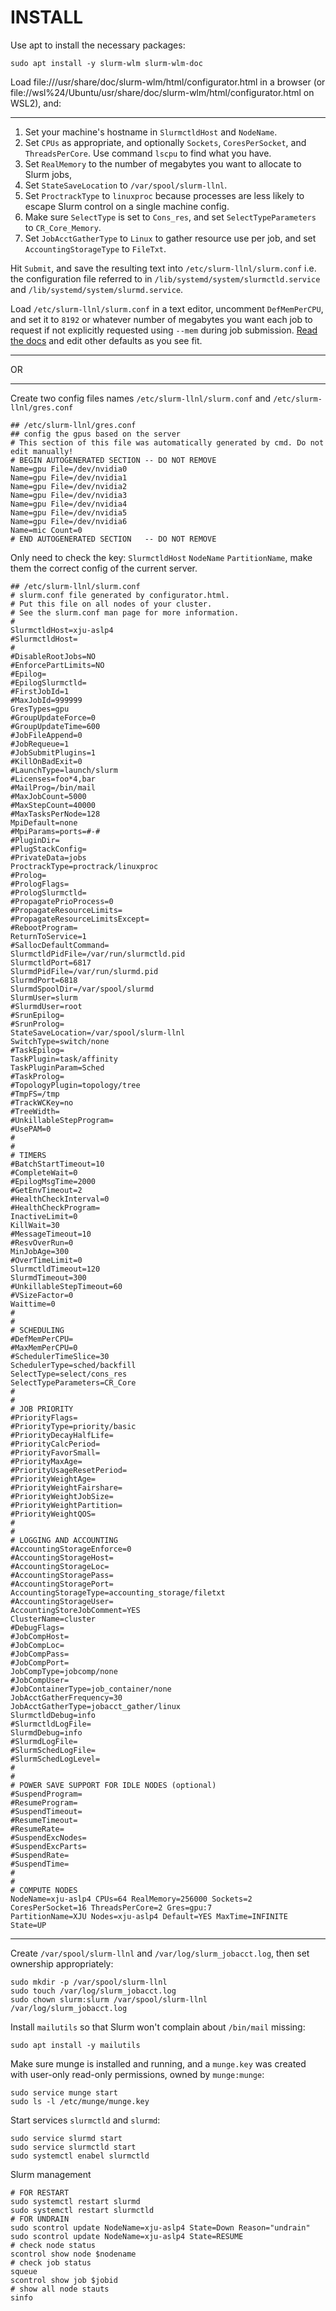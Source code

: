 # INSTALL
Use apt to install the necessary packages:

    sudo apt install -y slurm-wlm slurm-wlm-doc

Load file:///usr/share/doc/slurm-wlm/html/configurator.html in a browser (or file://wsl%24/Ubuntu/usr/share/doc/slurm-wlm/html/configurator.html on WSL2), and:

---
1. Set your machine's hostname in `SlurmctldHost` and `NodeName`.
2. Set `CPUs` as appropriate, and optionally `Sockets`, `CoresPerSocket`, and `ThreadsPerCore`. Use command `lscpu` to find what you have.
3. Set `RealMemory` to the number of megabytes you want to allocate to Slurm jobs,
4. Set `StateSaveLocation` to `/var/spool/slurm-llnl`.
5. Set `ProctrackType` to `linuxproc` because processes are less likely to escape Slurm control on a single machine config.
6. Make sure `SelectType` is set to `Cons_res`, and set `SelectTypeParameters` to `CR_Core_Memory`.
7. Set `JobAcctGatherType` to `Linux` to gather resource use per job, and set `AccountingStorageType` to `FileTxt`.

Hit `Submit`, and save the resulting text into `/etc/slurm-llnl/slurm.conf` i.e. the configuration file referred to in `/lib/systemd/system/slurmctld.service` and `/lib/systemd/system/slurmd.service`.

Load `/etc/slurm-llnl/slurm.conf` in a text editor, uncomment `DefMemPerCPU`, and set it to `8192` or whatever number of megabytes you want each job to request if not explicitly requested using `--mem` during job submission. [Read the docs](https://slurm.schedmd.com/slurm.conf.html) and edit other defaults as you see fit.

---

OR

---

Create two config files names `/etc/slurm-llnl/slurm.conf` and  `/etc/slurm-llnl/gres.conf`
  ```
  ## /etc/slurm-llnl/gres.conf
  ## config the gpus based on the server
  # This section of this file was automatically generated by cmd. Do not edit manually!
  # BEGIN AUTOGENERATED SECTION -- DO NOT REMOVE
  Name=gpu File=/dev/nvidia0
  Name=gpu File=/dev/nvidia1
  Name=gpu File=/dev/nvidia2
  Name=gpu File=/dev/nvidia3
  Name=gpu File=/dev/nvidia4
  Name=gpu File=/dev/nvidia5
  Name=gpu File=/dev/nvidia6
  Name=mic Count=0
  # END AUTOGENERATED SECTION   -- DO NOT REMOVE
  ```
  
  Only need to check the key: `SlurmctldHost` `NodeName` `PartitionName`, make them the correct config of the current server.
  
  ```
  ## /etc/slurm-llnl/slurm.conf
  # slurm.conf file generated by configurator.html.
  # Put this file on all nodes of your cluster.
  # See the slurm.conf man page for more information.
  #
  SlurmctldHost=xju-aslp4
  #SlurmctldHost=
  #
  #DisableRootJobs=NO
  #EnforcePartLimits=NO
  #Epilog=
  #EpilogSlurmctld=
  #FirstJobId=1
  #MaxJobId=999999
  GresTypes=gpu
  #GroupUpdateForce=0
  #GroupUpdateTime=600
  #JobFileAppend=0
  #JobRequeue=1
  #JobSubmitPlugins=1
  #KillOnBadExit=0
  #LaunchType=launch/slurm
  #Licenses=foo*4,bar
  #MailProg=/bin/mail
  #MaxJobCount=5000
  #MaxStepCount=40000
  #MaxTasksPerNode=128
  MpiDefault=none
  #MpiParams=ports=#-#
  #PluginDir=
  #PlugStackConfig=
  #PrivateData=jobs
  ProctrackType=proctrack/linuxproc
  #Prolog=
  #PrologFlags=
  #PrologSlurmctld=
  #PropagatePrioProcess=0
  #PropagateResourceLimits=
  #PropagateResourceLimitsExcept=
  #RebootProgram=
  ReturnToService=1
  #SallocDefaultCommand=
  SlurmctldPidFile=/var/run/slurmctld.pid
  SlurmctldPort=6817
  SlurmdPidFile=/var/run/slurmd.pid
  SlurmdPort=6818
  SlurmdSpoolDir=/var/spool/slurmd
  SlurmUser=slurm
  #SlurmdUser=root
  #SrunEpilog=
  #SrunProlog=
  StateSaveLocation=/var/spool/slurm-llnl
  SwitchType=switch/none
  #TaskEpilog=
  TaskPlugin=task/affinity
  TaskPluginParam=Sched
  #TaskProlog=
  #TopologyPlugin=topology/tree
  #TmpFS=/tmp
  #TrackWCKey=no
  #TreeWidth=
  #UnkillableStepProgram=
  #UsePAM=0
  #
  #
  # TIMERS
  #BatchStartTimeout=10
  #CompleteWait=0
  #EpilogMsgTime=2000
  #GetEnvTimeout=2
  #HealthCheckInterval=0
  #HealthCheckProgram=
  InactiveLimit=0
  KillWait=30
  #MessageTimeout=10
  #ResvOverRun=0
  MinJobAge=300
  #OverTimeLimit=0
  SlurmctldTimeout=120
  SlurmdTimeout=300
  #UnkillableStepTimeout=60
  #VSizeFactor=0
  Waittime=0
  #
  #
  # SCHEDULING
  #DefMemPerCPU=
  #MaxMemPerCPU=0
  #SchedulerTimeSlice=30
  SchedulerType=sched/backfill
  SelectType=select/cons_res
  SelectTypeParameters=CR_Core
  #
  #
  # JOB PRIORITY
  #PriorityFlags=
  #PriorityType=priority/basic
  #PriorityDecayHalfLife=
  #PriorityCalcPeriod=
  #PriorityFavorSmall=
  #PriorityMaxAge=
  #PriorityUsageResetPeriod=
  #PriorityWeightAge=
  #PriorityWeightFairshare=
  #PriorityWeightJobSize=
  #PriorityWeightPartition=
  #PriorityWeightQOS=
  #
  #
  # LOGGING AND ACCOUNTING
  #AccountingStorageEnforce=0
  #AccountingStorageHost=
  #AccountingStorageLoc=
  #AccountingStoragePass=
  #AccountingStoragePort=
  AccountingStorageType=accounting_storage/filetxt
  #AccountingStorageUser=
  AccountingStoreJobComment=YES
  ClusterName=cluster
  #DebugFlags=
  #JobCompHost=
  #JobCompLoc=
  #JobCompPass=
  #JobCompPort=
  JobCompType=jobcomp/none
  #JobCompUser=
  #JobContainerType=job_container/none
  JobAcctGatherFrequency=30
  JobAcctGatherType=jobacct_gather/linux
  SlurmctldDebug=info
  #SlurmctldLogFile=
  SlurmdDebug=info
  #SlurmdLogFile=
  #SlurmSchedLogFile=
  #SlurmSchedLogLevel=
  #
  #
  # POWER SAVE SUPPORT FOR IDLE NODES (optional)
  #SuspendProgram=
  #ResumeProgram=
  #SuspendTimeout=
  #ResumeTimeout=
  #ResumeRate=
  #SuspendExcNodes=
  #SuspendExcParts=
  #SuspendRate=
  #SuspendTime=
  #
  #
  # COMPUTE NODES
  NodeName=xju-aslp4 CPUs=64 RealMemory=256000 Sockets=2 CoresPerSocket=16 ThreadsPerCore=2 Gres=gpu:7
  PartitionName=XJU Nodes=xju-aslp4 Default=YES MaxTime=INFINITE State=UP
  ```
  
  
  
  
---


Create `/var/spool/slurm-llnl` and `/var/log/slurm_jobacct.log`, then set ownership appropriately:

    sudo mkdir -p /var/spool/slurm-llnl
    sudo touch /var/log/slurm_jobacct.log
    sudo chown slurm:slurm /var/spool/slurm-llnl /var/log/slurm_jobacct.log

Install `mailutils` so that Slurm won't complain about `/bin/mail` missing:

    sudo apt install -y mailutils

Make sure munge is installed and running, and a `munge.key` was created with user-only read-only permissions, owned by `munge:munge`:

    sudo service munge start
    sudo ls -l /etc/munge/munge.key

Start services `slurmctld` and `slurmd`:

    sudo service slurmd start
    sudo service slurmctld start
    sudo systemctl enabel slurmctld

Slurm management
  
  ```
  # FOR RESTART
  sudo systemctl restart slurmd 
  sudo systemctl restart slurmctld
  # FOR UNDRAIN
  sudo scontrol update NodeName=xju-aslp4 State=Down Reason="undrain"
  sudo scontrol update NodeName=xju-aslp4 State=RESUME
  # check node status
  scontrol show node $nodename
  # check job status
  squeue
  scontrol show job $jobid
  # show all node stauts
  sinfo
  ```
